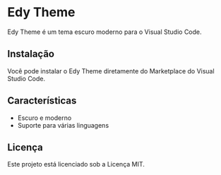 # Edy Theme

Edy Theme é um tema escuro moderno para o Visual Studio Code.

## Instalação

Você pode instalar o Edy Theme diretamente do Marketplace do Visual Studio Code.

## Características

- Escuro e moderno
- Suporte para várias linguagens

## Licença

Este projeto está licenciado sob a Licença MIT.